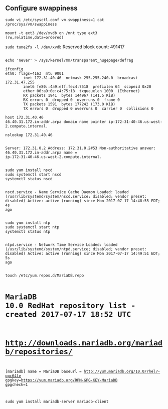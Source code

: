 ## Configure swappiness
<code>sudo vi /etc/sysctl.conf
vm.swappiness=1
cat /proc/sys/vm/swappiness</code>

<code>mount -t ext3
/dev/xvdb on /mnt type ext3 (rw,relatime,data=ordered)</code>

<code>sudo tune2fs -l /dev/xvdb</code>
Reserved block count:     491417

<code>
echo 'never' > /sys/kernel/mm/transparent_hugepage/defrag
</code>

<code>
ifconfig
eth0: flags=4163<UP,BROADCAST,RUNNING,MULTICAST>  mtu 9001
        inet 172.31.40.46  netmask 255.255.240.0  broadcast 172.31.47.255
        inet6 fe80::4a9:eff:fec4:7518  prefixlen 64  scopeid 0x20<link>
        ether 06:a9:0e:c4:75:18  txqueuelen 1000  (Ethernet)
        RX packets 1941  bytes 144967 (141.5 KiB)
        RX errors 0  dropped 0  overruns 0  frame 0
        TX packets 1591  bytes 177242 (173.0 KiB)
        TX errors 0  dropped 0 overruns 0  carrier 0  collisions 0
</code>

<code>
host 172.31.40.46
46.40.31.172.in-addr.arpa domain name pointer ip-172-31-40-46.us-west-2.compute.internal.
</code>

<code>
nslookup 172.31.40.46

Server:         172.31.0.2
Address:        172.31.0.2#53
Non-authoritative answer:
46.40.31.172.in-addr.arpa       name = ip-172-31-40-46.us-west-2.compute.internal.
</code>

<code>
sudo yum install nscd
sudo systemctl start nscd
systemctl status nscd

nscd.service - Name Service Cache Daemon
   Loaded: loaded (/usr/lib/systemd/system/nscd.service; disabled; vendor preset: disabled)
   Active: active (running) since Mon 2017-07-17 14:48:55 EDT; 4s ago
</code>

<code>
sudo yum install ntp
sudo systemctl start ntp
systemctl status ntp

ntpd.service - Network Time Service
   Loaded: loaded (/usr/lib/systemd/system/ntpd.service; disabled; vendor preset: disabled)
   Active: active (running) since Mon 2017-07-17 14:49:51 EDT; 5s ago
</code>

<code>
touch /etc/yum.repos.d/MariaDB.repo

# MariaDB 10.0 RedHat repository list - created 2017-07-17 18:52 UTC
# http://downloads.mariadb.org/mariadb/repositories/
[mariadb]
name = MariaDB
baseurl = http://yum.mariadb.org/10.0/rhel7-ppc64le
gpgkey=https://yum.mariadb.org/RPM-GPG-KEY-MariaDB
gpgcheck=1

sudo yum install mariadb-server mariadb-client
</code>
